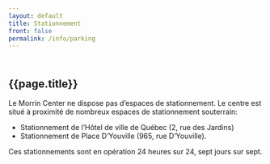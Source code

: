 ```yaml
---
layout: default
title: Stationnement
front: false
permalink: /info/parking
---
```


## <i class="fa fa-car title-icon"></i> <br> {{page.title}}

Le Morrin Center ne dispose pas d’espaces de stationnement. Le centre est situé à proximité de nombreux espaces de stationnement souterrain:

- Stationnement de l’Hôtel de ville de Québec (2, rue des Jardins) 
- Stationnement de Place D’Youville (965, rue D’Youville). 

Ces stationnements sont en opération 24 heures sur 24, sept jours sur sept.


